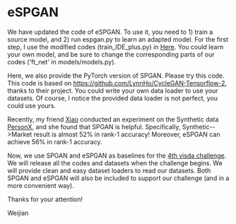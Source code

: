 # eSPGAN
We have updated the code of eSPGAN. To use it, you need to 1) train a source model, and 2) run espgan.py to learn an adapted model. For the first step, I use the modified codes (train_IDE_plus.py) in [Here](https://github.com/Simon4Yan/Person_reID_baseline_pytorch). You could learn your own model, and be sure to change the corresponding parts of our codes ('ft_net' in models/models.py).

Here, we also provide the PyTorch version of SPGAN. Please try this code. This code is based on https://github.com/LynnHo/CycleGAN-Tensorflow-2, thanks to their project.
You could write your own data loader to use your datasets. Of course, I notice the provided data loader is not perfect, you could use yours. 

Recently, my friend [Xiao](http://xiaoxiaosun.com/) conducted an experiment on the Synthetic data [PersonX](https://github.com/sxzrt/Instructions-of-the-PersonX-dataset), and she found that SPGAN is helpful. Specifically, Synthetic-->Market result is almost 52% in rank-1 accuracy! Moreover, eSPGAN can achieve 56% in rank-1 accuracy.

Now, we use SPGAN and eSPGAN as baselines for the [4th visda challenge](http://ai.bu.edu/visda-2020). We will release all the codes and datasets when the challenge begins. We will provide clean and easy dataset loaders to read our datasets. Both SPGAN and eSPGAN will also be included to support our challenge (and in a more convenient way). 

Thanks for your attention!

Weijian
